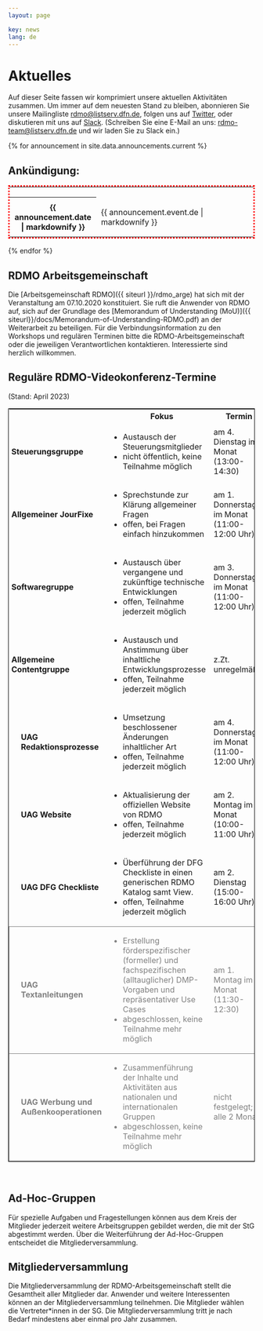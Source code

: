 ```yaml
---
layout: page

key: news
lang: de
---
```


# Aktuelles

Auf dieser Seite fassen wir komprimiert unsere aktuellen Aktivitäten zusammen. 
Um immer auf dem neuesten Stand zu bleiben, abonnieren Sie unsere Mailingliste [rdmo@listserv.dfn.de](https://www.listserv.dfn.de/sympa/info/rdmo), folgen uns auf [Twitter](https://twitter.com/rdmorganiser), oder diskutieren mit uns auf [Slack](https://rdmo.slack.com). 
(Schreiben Sie eine E-Mail an uns: <a href="mailto:rdmo-team@listserv.dfn.de">rdmo-team@listserv.dfn.de</a> und wir laden Sie zu Slack ein.)<br/>

{% for announcement in site.data.announcements.current %}
## Ankündigung:

<table style="width: 100%; border: 3px dotted red;">
  <tr>
    <th style="width: 20%; padding: 10px;"></th>
    <td style="width: 80%; padding: 10px;"></td>
  </tr>
  <tr>
    <th style="width: 20%; padding: 10px;">{{ announcement.date | markdownify }}</th>
    <td style="width: 80%; padding:10px;">{{ announcement.event.de | markdownify }}
    </td>
  </tr>
</table>
{% endfor %}

## RDMO Arbeitsgemeinschaft

Die [Arbeitsgemeinschaft RDMO]({{ siteurl }}/rdmo_arge) hat sich mit der Veranstaltung am 07.10.2020 konstituiert. Sie ruft die Anwender von RDMO auf, sich auf der Grundlage des [Memorandum of Understanding (MoU)]({{ siteurl}}/docs/Memorandum-of-Understanding-RDMO.pdf) an der Weiterarbeit zu beteiligen.
Für die Verbindungsinformation zu den Workshops und regulären Terminen bitte die RDMO-Arbeitsgemeinschaft oder die jeweiligen Verantwortlichen kontaktieren. Interessierte sind herzlich willkommen.


## Reguläre RDMO-Videokonferenz-Termine
(Stand: April 2023)

<table style="width: 100%; border:1px solid black;">
	<tr>
		<th style="width: 5%;"/>
		<th style="width: 15%;"/>
		<th style="width: 45%; padding-left: 25px;">Fokus</th>
		<th style="width: 20%;">Termin</th>
		<th style="width: 25%;">Ansprechperson</th>
	</tr>
	<tr>
		<td style="font-weight: bold; padding-left:5px;" colspan="2">Steuerungsgruppe</td>
		<td>
			<ul>
				<li>Austausch der Steuerungsmitglieder</li>
				<li>nicht öffentlich, keine Teilnahme möglich</li>
			</ul>
		</td>
		<td>am 4. Dienstag im Monat (13:00-14:30)</td>
		<td><a href="mailto:gerald.jagusch@tu-darmstadt.de">Gerald Jagusch</a></td>
	</tr>
	<tr>
		<td style="font-weight: bold; padding-left:5px;" colspan="2">Allgemeiner JourFixe</td>
		<td>
			<ul>
				<li>Sprechstunde zur Klärung allgemeiner Fragen</li>
				<li>offen, bei Fragen einfach hinzukommen</li>
			</ul>
		</td>
		<td>am 1. Donnerstag im Monat (11:00-12:00 Uhr)</td>
		<td><a href="mailto:mail@jochenklar.de">Jochen Klar</a></td>
	</tr>
	<tr>
		<td style="font-weight: bold; padding-left:5px;" colspan="2">Softwaregruppe</td>
		<td>
			<ul>
				<li>Austausch über vergangene und zukünftige technische Entwicklungen</li>
				<li>offen, Teilnahme jederzeit möglich</li>
			</ul>
		</td>
		<td>am 3. Donnerstag im Monat (11:00-12:00 Uhr)</td>
		<td><a href="mailto:mail@jochenklar.de">Jochen Klar</a></td>
	</tr>
	<tr>
		<td style="font-weight: bold; padding-left:5px;" colspan="2">Allgemeine Contentgruppe</td>
		<td>
			<ul>
				<li>Austausch und Anstimmung über inhaltliche Entwicklungsprozesse</li>
				<li>offen, Teilnahme jederzeit möglich</li>
			</ul>
		</td>
		<td>z.Zt. unregelmäßig</td>
		<td><a href="mailto:kerstin.wedlich@kit.edu">Kerstin Wedlich-Zachodin</a></td>
	</tr>
	<tr style="border-bottom-right-radius: 15px;">
		<td/>
		<td style="font-weight: bold;">UAG Redaktionsprozesse</td>
		<td>
			<ul>
				<li>Umsetzung beschlossener Änderungen inhaltlicher Art</li>
				<li>offen, Teilnahme jederzeit möglich</li>
			</ul>
		</td>
		<td>am 4. Donnerstag im Monat (11:00-12:00 Uhr)</td>
		<td><a href="mailto:giacomo.lanza@ptb.de">Giacomo Lanza</a></td>
	</tr>
	<tr style="border-bottom-right-radius: 15px;">
		<td/>
		<td style="font-weight: bold;">UAG Website</td>
		<td>
			<ul>
				<li>Aktualisierung der offiziellen Website von RDMO</li>
				<li>offen, Teilnahme jederzeit möglich</li>
			</ul>
		</td>
		<td>am 2. Montag im Monat (10:00-11:00 Uhr)</td>
		<td><a href="mailto:schoenau@ub.rwth-aachen.de">Sabine Schönau</a></td>
	</tr>
	<tr style="border-bottom-right-radius: 15px;">
		<td/>
		<td style="font-weight: bold;">UAG DFG Checkliste</td>
		<td>
			<ul>
				<li>Überführung der DFG Checkliste in einen generischen RDMO Katalog samt View.</li>
				<li>offen, Teilnahme jederzeit möglich</li>
			</ul>
		</td>
		<td>am 2. Dienstag (15:00-16:00 Uhr)</td>
		<td><a href="mailto:giacomo.lanza@ptb.de">Giacomo Lanza</a></td>
	</tr>
	<tr style="border:1px solid grey; border-bottom-right-radius: 15px; color:grey;">
		<td/>
		<td style="font-weight: bold;">UAG Textanleitungen</td>
		<td>
			<ul>
				<li>Erstellung förderspezifischer (formeller) und fachspezifischen (alltauglicher) DMP-Vorgaben und repräsentativer Use Cases</li>
				<li>abgeschlossen, keine Teilnahme mehr möglich</li>
			</ul>
		</td>
		<td>am 1. Montag im Monat (11:30-12:30)</td>
		<td><a href="mailto:christin.henzen@tu-dresden.de">Christin Henzen</a></td>
	</tr>
	<tr style="border:1px solid grey; border-bottom-right-radius: 15px; color:grey;">
		<td/>
		<td style="font-weight: bold;">UAG Werbung und Außenkooperationen</td>
		<td>
			<ul>
				<li>Zusammenführung der Inhalte und Aktivitäten aus nationalen und internationalen Gruppen</li>
				<li>abgeschlossen, keine Teilnahme mehr möglich</li>
			</ul>
		</td>
		<td>nicht festgelegt; alle 2 Monate</td>
		<td><a href="mailto:anders@dkrz.de">Ivonne Anders</a></td>
	</tr>
</table>

<br/>


## Ad-Hoc-Gruppen

Für spezielle Aufgaben und Fragestellungen können aus dem Kreis der Mitglieder jederzeit weitere Arbeitsgruppen gebildet werden, die mit der StG abgestimmt werden.
Über die Weiterführung der Ad-Hoc-Gruppen entscheidet die Mitgliederversammlung.

## Mitgliederversammlung

Die Mitgliederversammlung der RDMO-Arbeitsgemeinschaft stellt die Gesamtheit aller Mitglieder dar. Anwender und weitere Interessenten können an der Mitgliederversammlung teilnehmen. Die Mitglieder wählen die Vertreter\*innen in der SG.
Die Mitgliederversammlung tritt je nach Bedarf mindestens aber einmal pro Jahr zusammen.



